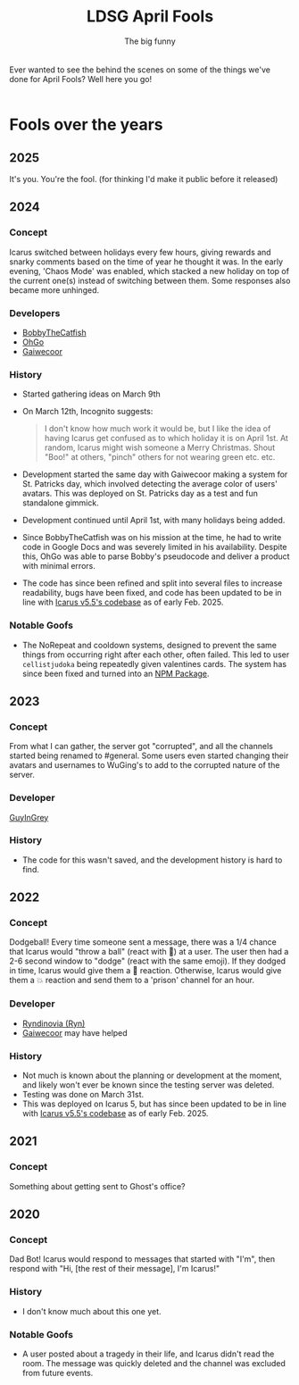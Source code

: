 <div align="center">
  <h1>LDSG April Fools</h1>
  The big funny
</div>
<br/>
<br/>
Ever wanted to see the behind the scenes on some of the things we've done for April Fools? Well here you go!
<br/>
<br/>

# Fools over the years
## 2025
It's you. You're the fool. (for thinking I'd make it public before it released)
## 2024
### Concept
Icarus switched between holidays every few hours, giving rewards and snarky comments based on the time of year he thought it was. In the early evening, 'Chaos Mode' was enabled, which stacked a new holiday on top of the current one(s) instead of switching between them. Some responses also became more unhinged.
### Developers
- [BobbyTheCatfish](https://github.com/bobbythecatfish)
- [OhGo](https://github.com/LDSGOhGo)
- [Gaiwecoor](https://github.com/gaiwecoor)
### History
- Started gathering ideas on March 9th
- On March 12th, Incognito suggests:
  > I don't know how much work it would be, but I like the idea of having Icarus get confused as to which holiday it is on April 1st. At random, Icarus might wish someone a Merry Christmas. Shout "Boo!" at others, "pinch" others for not wearing green etc. etc.

- Development started the same day with Gaiwecoor making a system for St. Patricks day, which involved detecting the average color of users' avatars. This was deployed on St. Patricks day as a test and fun standalone gimmick.
- Development continued until April 1st, with many holidays being added.
- Since BobbyTheCatfish was on his mission at the time, he had to write code in Google Docs and was severely limited in his availability. Despite this, OhGo was able to parse Bobby's pseudocode and deliver a product with minimal errors.
- The code has since been refined and split into several files to increase readability, bugs have been fixed, and code has been updated to be in line with [Icarus v5.5's codebase](https://github.com/LDS-Gamers-Studios/icarus5.5) as of early Feb. 2025.
### Notable Goofs
- The NoRepeat and cooldown systems, designed to prevent the same things from occurring right after each other, often failed. This led to user `cellistjudoka` being repeatedly given valentines cards. The system has since been fixed and turned into an [NPM Package](https://npmjs.org/@bobbythecatfish/no-repeat).

## 2023
### Concept
From what I can gather, the server got "corrupted", and all the channels started being renamed to #general. Some users even started changing their avatars and usernames to WuGing's to add to the corrupted nature of the server.
### Developer
[GuyInGrey](https://github.com/GuyInGrey)
### History
- The code for this wasn't saved, and the development history is hard to find.

## 2022
### Concept
Dodgeball! Every time someone sent a message, there was a 1/4 chance that Icarus would "throw a ball" (react with 🏐) at a user. The user then had a 2-6 second window to "dodge" (react with the same emoji). If they dodged in time, Icarus would give them a 🦆 reaction. Otherwise, Icarus would give them a 💥 reaction and send them to a 'prison' channel for an hour.
### Developer
- [Ryndinovia (Ryn)](https://github.com/LaughLax)
- [Gaiwecoor](https://github.com/gaiwecoor) may have helped
### History
- Not much is known about the planning or development at the moment, and likely won't ever be known since the testing server was deleted.
- Testing was done on March 31st.
- This was deployed on Icarus 5, but has since been updated to be in line with [Icarus v5.5's codebase](https://github.com/LDS-Gamers-Studios/icarus5.5) as of early Feb. 2025.

## 2021
### Concept
Something about getting sent to Ghost's office?

## 2020
### Concept
Dad Bot! Icarus would respond to messages that started with "I'm", then respond with "Hi, [the rest of their message], I'm Icarus!"
### History
- I don't know much about this one yet.
### Notable Goofs
- A user posted about a tragedy in their life, and Icarus didn't read the room. The message was quickly deleted and the channel was excluded from future events.